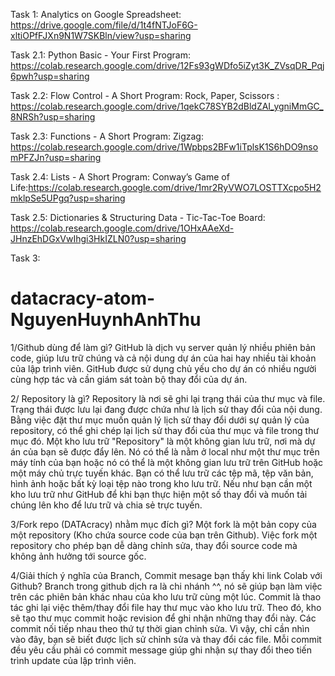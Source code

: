 Task 1: Analytics on Google Spreadsheet: https://drive.google.com/file/d/1t4fNTJoF6G-xltiOPfFJXn9N1W7SKBln/view?usp=sharing


Task 2.1: Python Basic - Your First Program: https://colab.research.google.com/drive/12Fs93gWDfo5iZyt3K_ZVsqDR_Pqj6pwh?usp=sharing

Task 2.2: Flow Control - A Short Program: Rock, Paper, Scissors : https://colab.research.google.com/drive/1qekC78SYB2dBldZAI_ygniMmGC_8NRSh?usp=sharing       
        
Task 2.3: Functions - A Short Program: Zigzag: https://colab.research.google.com/drive/1Wpbps2BFw1iTplsK1S6hDO9nsomPFZJn?usp=sharing       
        
Task 2.4: Lists - A Short Program: Conway’s Game of Life:https://colab.research.google.com/drive/1mr2RyVWO7LOSTTXcpo5H2mklpSe5UPgq?usp=sharing       
        
Task 2.5: Dictionaries & Structuring Data - Tic-Tac-Toe Board: https://colab.research.google.com/drive/1OHxAAeXd-JHnzEhDGxVwIhgi3HkIZLN0?usp=sharing       



Task 3:

# datacracy-atom-NguyenHuynhAnhThu
1/Github dùng để làm gì?
GitHub là dịch vụ server quản lý nhiều phiên bản code, giúp lưu trữ chúng và cả nội dung dự án của hai hay nhiều tài khoản của lập trình viên.
GitHub được sử dụng chủ yếu cho dự án có nhiều người cùng hợp tác và cần giám sát toàn bộ thay đổi của dự án.

2/ Repository là gì?
Repository là nơi sẽ ghi lại trạng thái của thư mục và file. Trạng thái được lưu lại đang được chứa như là lịch sử thay đổi của nội dung. Bằng việc đặt thư mục muốn quản lý lịch sử thay đổi dưới sự quản lý của repository, có thể ghi chép lại lịch sử thay đổi của thư mục và file trong thư mục đó.
Một kho lưu trữ "Repository" là một không gian lưu trữ, nơi mà dự án của bạn sẽ được đẩy lên. Nó có thể là nằm ở local như một thư mục trên máy tính của bạn hoặc nó có thể là một không gian lưu trữ trên GitHub hoặc một máy chủ trực tuyến khác. Bạn có thể lưu trữ các tệp mã, tệp văn bản, hình ảnh hoặc bất kỳ loại tệp nào trong kho lưu trữ. Nếu như bạn cần một kho lưu trữ như GitHub để khi bạn thực hiện một số thay đổi và muốn tải chúng lên kho để lưu trữ và chia sẻ trực tuyến. 

3/Fork repo (DATAcracy) nhằm mục đích gì?
Một fork là một bản copy của một repository (Kho chứa source code của bạn trên Github). Việc fork một repository cho phép bạn dễ dàng chỉnh sửa, thay đổi source code mà không ảnh hưởng tới source gốc. 


4/Giải thích ý nghĩa của Branch, Commit mesage bạn thấy khi link Colab với Github?
Branch trong github dịch ra là chi nhánh ^^, nó sẽ giúp bạn làm việc trên các phiên bản khác nhau của kho lưu trữ cùng một lúc.
Commit là thao tác ghi lại việc thêm/thay đổi file hay thư mục vào kho lưu trữ. Theo đó, kho sẽ tạo thư mục commit hoặc revision để ghi nhận những thay đổi này. Các commit nối tiếp nhau theo thứ tự thời gian chỉnh sửa. Vì vậy, chỉ cần nhìn vào đây, bạn sẽ biết được lịch sử chỉnh sửa và thay đổi các file. Mỗi commit đều yêu cầu phải có commit message giúp ghi nhận sự thay đổi theo tiến trình update của lập trình viên.
